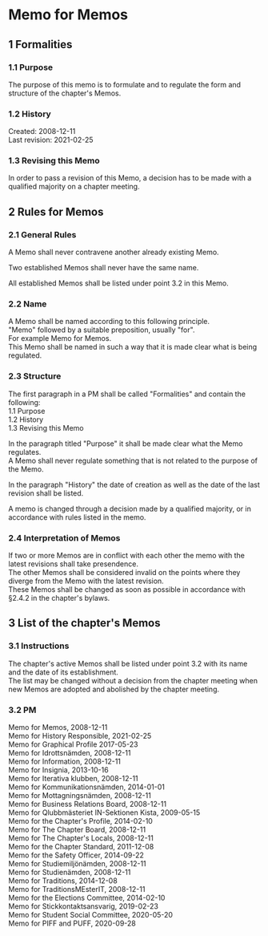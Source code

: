 # Memo for Memos

## 1 Formalities

### 1.1 Purpose

The purpose of this memo is to formulate and to regulate the form and structure of the chapter's Memos.

### 1.2 History

Created: 2008-12-11  
Last revision: 2021-02-25

### 1.3 Revising this Memo

In order to pass a revision of this Memo, a decision has to be made with a qualified majority on a chapter meeting.

## 2 Rules for Memos

### 2.1 General Rules

A Memo shall never contravene another already existing Memo.

Two established Memos shall never have the same name.

All established Memos shall be listed under point 3.2 in this Memo.

### 2.2 Name

A Memo shall be named according to this following principle.  
"Memo" followed by a suitable preposition, usually "for".  
For example Memo for Memos.  
This Memo shall be named in such a way that it is made clear what is being regulated.

### 2.3 Structure

The first paragraph in a PM shall be called "Formalities" and contain the following:  
1.1 Purpose  
1.2 History  
1.3 Revising this Memo

In the paragraph titled "Purpose" it shall be made clear what the Memo regulates.  
A Memo shall never regulate something that is not related to the purpose of the Memo.

In the paragraph "History" the date of creation as well as the date of the last revision shall be listed.

A memo is changed through a decision made by a qualified majority, or in accordance with rules listed in the memo.

### 2.4 Interpretation of Memos

If two or more Memos are in conflict with each other the memo with the latest revisions shall take presendence.  
The other Memos shall be considered invalid on the points where they diverge from the Memo with the latest revision.  
These Memos shall be changed as soon as possible in accordance with §2.4.2 in the chapter's bylaws.

## 3 List of the chapter's Memos

### 3.1 Instructions

The chapter's active Memos shall be listed under point 3.2 with its name and the date of its establishment.  
The list may be changed without a decision from the chapter meeting when new Memos are adopted and abolished by the chapter meeting.

### 3.2 PM

Memo for Memos, 2008-12-11  
Memo for History Responsible, 2021-02-25  
Memo for Graphical Profile 2017-05-23  
Memo for Idrottsnämden, 2008-12-11  
Memo for Information, 2008-12-11  
Memo for Insignia, 2013-10-16  
Memo for Iterativa klubben, 2008-12-11  
Memo for Kommunikationsnämden, 2014-01-01  
Memo for Mottagningsnämden, 2008-12-11  
Memo for Business Relations Board, 2008-12-11  
Memo for Qlubbmästeriet IN-Sektionen Kista, 2009-05-15  
Memo for the Chapter's Profile, 2014-02-10  
Memo for The Chapter Board, 2008-12-11  
Memo for The Chapter's Locals, 2008-12-11  
Memo for the Chapter Standard, 2011-12-08  
Memo for the Safety Officer, 2014-09-22  
Memo for Studiemiljönämden, 2008-12-11  
Memo for Studienämden, 2008-12-11  
Memo for Traditions, 2014-12-08  
Memo for TraditionsMEsterIT, 2008-12-11  
Memo for the Elections Committee, 2014-02-10  
Memo for Stickkontaktsansvarig, 2019-02-23  
Memo for Student Social Committee, 2020-05-20  
Memo for PIFF and PUFF, 2020-09-28  
